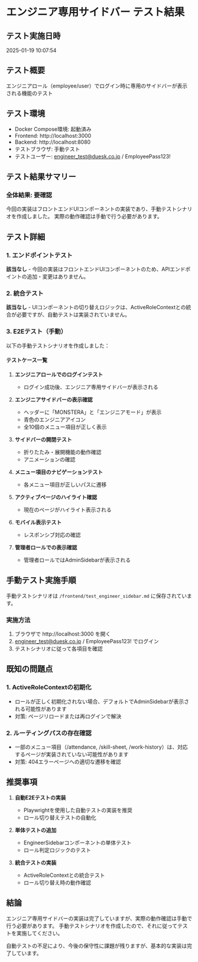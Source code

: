 # エンジニア専用サイドバー テスト結果

## テスト実施日時
2025-01-19 10:07:54

## テスト概要
エンジニアロール（employee/user）でログイン時に専用のサイドバーが表示される機能のテスト

## テスト環境
- Docker Compose環境: 起動済み
- Frontend: http://localhost:3000
- Backend: http://localhost:8080
- テストブラウザ: 手動テスト
- テストユーザー: engineer_test@duesk.co.jp / EmployeePass123!

## テスト結果サマリー

### 全体結果: **要確認**

今回の実装はフロントエンドUIコンポーネントの実装であり、手動テストシナリオを作成しました。
実際の動作確認は手動で行う必要があります。

## テスト詳細

### 1. エンドポイントテスト
**該当なし** - 今回の実装はフロントエンドUIコンポーネントのため、APIエンドポイントの追加・変更はありません。

### 2. 統合テスト
**該当なし** - UIコンポーネントの切り替えロジックは、ActiveRoleContextとの統合が必要ですが、自動テストは実装されていません。

### 3. E2Eテスト（手動）

以下の手動テストシナリオを作成しました：

#### テストケース一覧
1. **エンジニアロールでのログインテスト**
   - ログイン成功後、エンジニア専用サイドバーが表示される

2. **エンジニアサイドバーの表示確認**
   - ヘッダーに「MONSTERA」と「エンジニアモード」が表示
   - 青色のエンジニアアイコン
   - 全10個のメニュー項目が正しく表示

3. **サイドバーの開閉テスト**
   - 折りたたみ・展開機能の動作確認
   - アニメーションの確認

4. **メニュー項目のナビゲーションテスト**
   - 各メニュー項目が正しいパスに遷移

5. **アクティブページのハイライト確認**
   - 現在のページがハイライト表示される

6. **モバイル表示テスト**
   - レスポンシブ対応の確認

7. **管理者ロールでの表示確認**
   - 管理者ロールではAdminSidebarが表示される

## 手動テスト実施手順

手動テストシナリオは `/frontend/test_engineer_sidebar.md` に保存されています。

### 実施方法
1. ブラウザで http://localhost:3000 を開く
2. engineer_test@duesk.co.jp / EmployeePass123! でログイン
3. テストシナリオに従って各項目を確認

## 既知の問題点

### 1. ActiveRoleContextの初期化
- ロールが正しく初期化されない場合、デフォルトでAdminSidebarが表示される可能性があります
- 対策: ページリロードまたは再ログインで解決

### 2. ルーティングパスの存在確認
- 一部のメニュー項目（/attendance, /skill-sheet, /work-history）は、対応するページが実装されていない可能性があります
- 対策: 404エラーページへの適切な遷移を確認

## 推奨事項

1. **自動E2Eテストの実装**
   - Playwrightを使用した自動テストの実装を推奨
   - ロール切り替えテストの自動化

2. **単体テストの追加**
   - EngineerSidebarコンポーネントの単体テスト
   - ロール判定ロジックのテスト

3. **統合テストの実装**
   - ActiveRoleContextとの統合テスト
   - ロール切り替え時の動作確認

## 結論

エンジニア専用サイドバーの実装は完了していますが、実際の動作確認は手動で行う必要があります。
手動テストシナリオを作成したので、それに従ってテストを実施してください。

自動テストの不足により、今後の保守性に課題が残りますが、基本的な実装は完了しています。